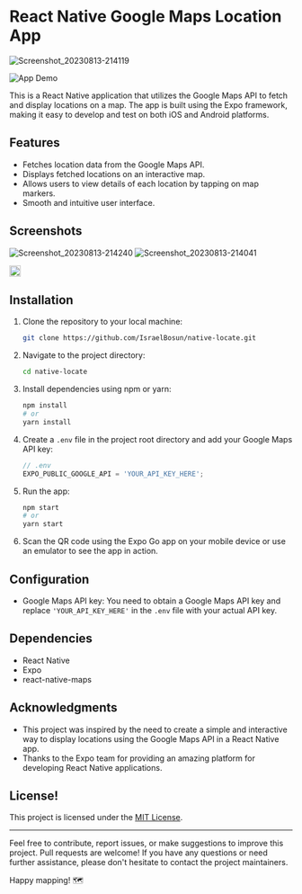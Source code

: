 # React Native Google Maps Location App
![Screenshot_20230813-214119](https://github.com/IsraelBosun/native-locate/assets/110021253/a0d8c928-e3c4-4c24-bd89-d76b90c84555)

![App Demo](demo.gif)

This is a React Native application that utilizes the Google Maps API to fetch and display locations on a map. The app is built using the Expo framework, making it easy to develop and test on both iOS and Android platforms.

## Features



- Fetches location data from the Google Maps API.
- Displays fetched locations on an interactive map.
- Allows users to view details of each location by tapping on map markers.
- Smooth and intuitive user interface.

## Screenshots

![Screenshot_20230813-214240](https://github.com/IsraelBosun/native-locate/assets/110021253/32df90e9-ccff-4a37-b418-a40f80258fa9)
![Screenshot_20230813-214041](https://github.com/IsraelBosun/native-locate/assets/110021253/0c0966e4-2aea-407b-a1bb-6bcb2714c7f2)

<img src="https://github.com/IsraelBosun/native-locate/raw/main/assets/110021253/32df90e9-ccff-4a37-b418-a40f80258fa9.png" alt="Screenshot" width="20" />



## Installation

1. Clone the repository to your local machine:

   ```bash
   git clone https://github.com/IsraelBosun/native-locate.git
   ```

2. Navigate to the project directory:

   ```bash
   cd native-locate
   ```

3. Install dependencies using npm or yarn:

   ```bash
   npm install
   # or
   yarn install
   ```

4. Create a `.env` file in the project root directory and add your Google Maps API key:

   ```javascript
   // .env
   EXPO_PUBLIC_GOOGLE_API = 'YOUR_API_KEY_HERE';
   ```

5. Run the app:

   ```bash
   npm start
   # or
   yarn start
   ```

6. Scan the QR code using the Expo Go app on your mobile device or use an emulator to see the app in action.

## Configuration

- Google Maps API key: You need to obtain a Google Maps API key and replace `'YOUR_API_KEY_HERE'` in the `.env` file with your actual API key.

## Dependencies

- React Native
- Expo
- react-native-maps

## Acknowledgments

- This project was inspired by the need to create a simple and interactive way to display locations using the Google Maps API in a React Native app.
- Thanks to the Expo team for providing an amazing platform for developing React Native applications.

## License!


This project is licensed under the [MIT License](LICENSE).

---

Feel free to contribute, report issues, or make suggestions to improve this project. Pull requests are welcome! If you have any questions or need further assistance, please don't hesitate to contact the project maintainers.

Happy mapping! 🗺️
